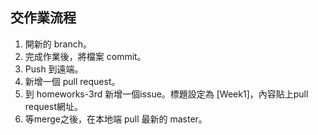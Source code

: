 ## 交作業流程

1.  開新的 branch。
2.	完成作業後，將檔案 commit。
3.	Push 到遠端。
4.	新增一個 pull request。
5.	到 homeworks-3rd 新增一個issue。標題設定為 [Week1]，內容貼上pull request網址。
6.	等merge之後，在本地端 pull 最新的 master。

